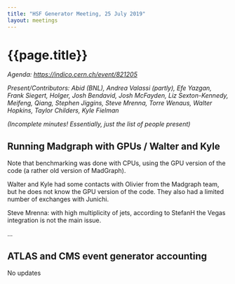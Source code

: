 ```yaml
---
title: "HSF Generator Meeting, 25 July 2019"
layout: meetings
---
```

# {{page.title}}

*Agenda: https://indico.cern.ch/event/821205*

*Present/Contributors: Abid (BNL), Andrea Valassi (partly), Efe Yazgan, Frank Siegert, Holger, Josh Bendavid, Josh McFayden, Liz Sexton-Kennedy, Meifeng, Qiang, Stephen Jiggins, Steve Mrenna, Torre Wenaus, Walter Hopkins, Taylor Childers, Kyle Fielman*

*(Incomplete minutes! Essentially, just the list of people present)*

## Running Madgraph with GPUs / Walter and Kyle

Note that benchmarking was done with CPUs, using the GPU version of the code (a rather old version of MadGraph).

Walter and Kyle had some contacts with Olivier from the Madgraph team, but he does not know the GPU version of the code. They also had a limited number of exchanges with Junichi.

Steve Mrenna: with high multiplicity of jets, according to StefanH the Vegas integration is not the main issue.

...

## ATLAS and CMS event generator accounting

No updates

